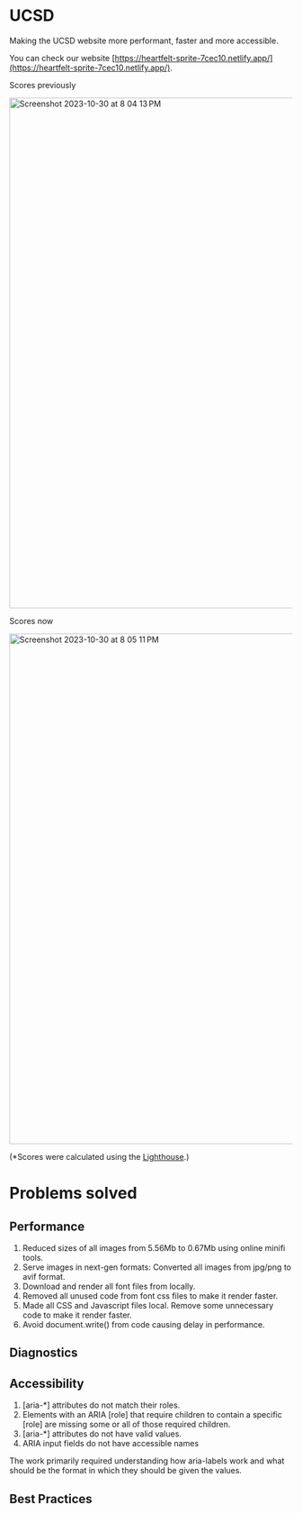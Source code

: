 # UCSD

Making the UCSD website more performant, faster and more accessible.

You can check our website [https://heartfelt-sprite-7cec10.netlify.app/](https://heartfelt-sprite-7cec10.netlify.app/).

Scores previously

<img width="907" alt="Screenshot 2023-10-30 at 8 04 13 PM" src="https://github.com/CSE-210-Team-6/UCSD-Website/assets/40426312/8c6daf3e-3e3f-4082-8ab1-8899bf594749">

Scores now

<img width="907" alt="Screenshot 2023-10-30 at 8 05 11 PM" src="https://github.com/CSE-210-Team-6/UCSD-Website/assets/40426312/36de4d08-c711-44af-8482-682715c9df26">

(*Scores were calculated using the [Lighthouse](https://developer.chrome.com/docs/lighthouse/overview/).)

# Problems solved

## Performance

1. Reduced sizes of all images from 5.56Mb to 0.67Mb using online minifi tools.
2. Serve images in next-gen formats: Converted all images from jpg/png to avif format.
3. Download and render all font files from locally. 
4. Removed all unused code from font css files to make it render faster.
5. Made all CSS and Javascript files local. Remove some unnecessary code to make it render faster.
6. Avoid document.write() from code causing delay in performance.

## Diagnostics

## Accessibility

1. [aria-*] attributes do not match their roles.
2. Elements with an ARIA [role] that require children to contain a specific [role] are missing some or all of those required children.
3. [aria-*] attributes do not have valid values.
4. ARIA input fields do not have accessible names

The work primarily required understanding how aria-labels work and what should be the format in which they should be given the values.

## Best Practices
